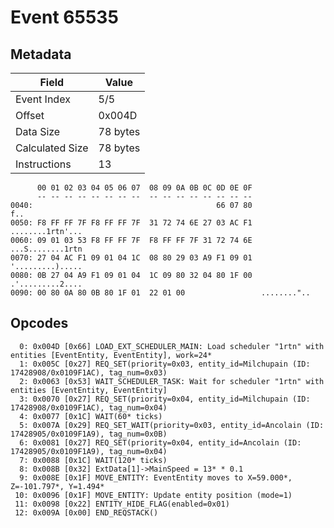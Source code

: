 # Event 65535

## Metadata

| Field           | Value    |
|-----------------|----------|
| Event Index     | 5/5      |
| Offset          | 0x004D   |
| Data Size       | 78 bytes |
| Calculated Size | 78 bytes |
| Instructions    | 13       |

```
      00 01 02 03 04 05 06 07  08 09 0A 0B 0C 0D 0E 0F
      -- -- -- -- -- -- -- --  -- -- -- -- -- -- -- --
0040:                                         66 07 80               f..
0050: F8 FF FF 7F F8 FF FF 7F  31 72 74 6E 27 03 AC F1  ........1rtn'...
0060: 09 01 03 53 F8 FF FF 7F  F8 FF FF 7F 31 72 74 6E  ...S........1rtn
0070: 27 04 AC F1 09 01 04 1C  08 80 29 03 A9 F1 09 01  '.........).....
0080: 0B 27 04 A9 F1 09 01 04  1C 09 80 32 04 80 1F 00  .'.........2....
0090: 00 80 0A 80 0B 80 1F 01  22 01 00                 ........"..     
```

## Opcodes

```
  0: 0x004D [0x66] LOAD_EXT_SCHEDULER_MAIN: Load scheduler "1rtn" with entities [EventEntity, EventEntity], work=24*
  1: 0x005C [0x27] REQ_SET(priority=0x03, entity_id=Milchupain (ID: 17428908/0x0109F1AC), tag_num=0x03)
  2: 0x0063 [0x53] WAIT_SCHEDULER_TASK: Wait for scheduler "1rtn" with entities [EventEntity, EventEntity]
  3: 0x0070 [0x27] REQ_SET(priority=0x04, entity_id=Milchupain (ID: 17428908/0x0109F1AC), tag_num=0x04)
  4: 0x0077 [0x1C] WAIT(60* ticks)
  5: 0x007A [0x29] REQ_SET_WAIT(priority=0x03, entity_id=Ancolain (ID: 17428905/0x0109F1A9), tag_num=0x0B)
  6: 0x0081 [0x27] REQ_SET(priority=0x04, entity_id=Ancolain (ID: 17428905/0x0109F1A9), tag_num=0x04)
  7: 0x0088 [0x1C] WAIT(120* ticks)
  8: 0x008B [0x32] ExtData[1]->MainSpeed = 13* * 0.1
  9: 0x008E [0x1F] MOVE_ENTITY: EventEntity moves to X=59.000*, Z=-101.797*, Y=1.494*
 10: 0x0096 [0x1F] MOVE_ENTITY: Update entity position (mode=1)
 11: 0x0098 [0x22] ENTITY_HIDE_FLAG(enabled=0x01)
 12: 0x009A [0x00] END_REQSTACK()
```
